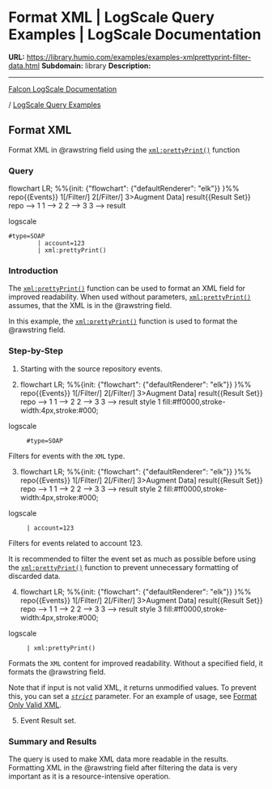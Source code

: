 # Format XML | LogScale Query Examples | LogScale Documentation

**URL:** https://library.humio.com/examples/examples-xmlprettyprint-filter-data.html
**Subdomain:** library
**Description:** 

---

[Falcon LogScale Documentation](https://library.humio.com)

/ [LogScale Query Examples](examples.html)

## Format XML

Format XML in @rawstring field using the [`xml:prettyPrint()`](https://library.humio.com/data-analysis/functions-xml-prettyprint.html) function 

### Query

flowchart LR; %%{init: {"flowchart": {"defaultRenderer": "elk"}} }%% repo{{Events}} 1[/Filter/] 2[/Filter/] 3>Augment Data] result{{Result Set}} repo --> 1 1 --> 2 2 --> 3 3 --> result

logscale
    
    
    #type=SOAP
            | account=123
            | xml:prettyPrint()

### Introduction

The [`xml:prettyPrint()`](https://library.humio.com/data-analysis/functions-xml-prettyprint.html) function can be used to format an XML field for improved readability. When used without parameters, [`xml:prettyPrint()`](https://library.humio.com/data-analysis/functions-xml-prettyprint.html) assumes, that the XML is in the @rawstring field. 

In this example, the [`xml:prettyPrint()`](https://library.humio.com/data-analysis/functions-xml-prettyprint.html) function is used to format the @rawstring field. 

### Step-by-Step

  1. Starting with the source repository events.

  2. flowchart LR; %%{init: {"flowchart": {"defaultRenderer": "elk"}} }%% repo{{Events}} 1[/Filter/] 2[/Filter/] 3>Augment Data] result{{Result Set}} repo --> 1 1 --> 2 2 --> 3 3 --> result style 1 fill:#ff0000,stroke-width:4px,stroke:#000;

logscale
         
         #type=SOAP

Filters for events with the `XML` type. 

  3. flowchart LR; %%{init: {"flowchart": {"defaultRenderer": "elk"}} }%% repo{{Events}} 1[/Filter/] 2[/Filter/] 3>Augment Data] result{{Result Set}} repo --> 1 1 --> 2 2 --> 3 3 --> result style 2 fill:#ff0000,stroke-width:4px,stroke:#000;

logscale
         
         | account=123

Filters for events related to account 123. 

It is recommended to filter the event set as much as possible before using the [`xml:prettyPrint()`](https://library.humio.com/data-analysis/functions-xml-prettyprint.html) function to prevent unnecessary formatting of discarded data. 

  4. flowchart LR; %%{init: {"flowchart": {"defaultRenderer": "elk"}} }%% repo{{Events}} 1[/Filter/] 2[/Filter/] 3>Augment Data] result{{Result Set}} repo --> 1 1 --> 2 2 --> 3 3 --> result style 3 fill:#ff0000,stroke-width:4px,stroke:#000;

logscale
         
         | xml:prettyPrint()

Formats the `XML` content for improved readability. Without a specified field, it formats the @rawstring field. 

Note that if input is not valid XML, it returns unmodified values. To prevent this, you can set a [_`strict`_](https://library.humio.com/data-analysis/functions-xml-prettyprint.html#query-functions-xml-prettyprint-strict) parameter. For an example of usage, see [Format Only Valid XML](examples-xmlprettyprint-strict.html "Format Only Valid XML"). 

  5. Event Result set.




### Summary and Results

The query is used to make XML data more readable in the results. Formatting XML in the @rawstring field after filtering the data is very important as it is a resource-intensive operation.
